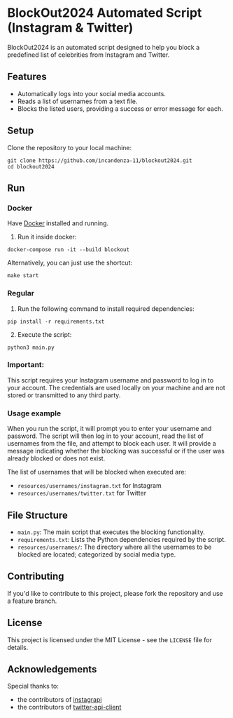 # BlockOut2024 Automated Script (Instagram & Twitter)

BlockOut2024 is an automated script designed to help you block a predefined list of celebrities from Instagram and Twitter.

## Features

- Automatically logs into your social media accounts.
- Reads a list of usernames from a text file.
- Blocks the listed users, providing a success or error message for each.

## Setup

Clone the repository to your local machine:

```shell
git clone https://github.com/incandenza-11/blockout2024.git
cd blockout2024
```

## Run

### Docker

Have [Docker](https://docs.docker.com/desktop/install/windows-install/) installed and running.

1. Run it inside docker:

```shell
docker-compose run -it --build blockout
```

Alternatively, you can just use the shortcut:

```shell
make start
```

### Regular

1. Run the following command to install required dependencies:

```shell
pip install -r requirements.txt
```

2. Execute the script:
```shell 
python3 main.py
```

### **Important**:
This script requires your Instagram username and password to log in to your account. The credentials are used locally on your machine and are not stored or transmitted to any third party.

### Usage example
When you run the script, it will prompt you to enter your username and password. 
The script will then log in to your account, read the list of usernames from the file, and attempt to block each user. 
It will provide a message indicating whether the blocking was successful or if the user was already blocked or does not exist.

The list of usernames that will be blocked when executed are:

- `resources/usernames/instagram.txt` for Instagram
- `resources/usernames/twitter.txt` for Twitter

## File Structure

- `main.py`: The main script that executes the blocking functionality.
- `requirements.txt`: Lists the Python dependencies required by the script.
- `resources/usernames/`: The directory where all the usernames to be blocked are located; categorized by social media type.

## Contributing

If you'd like to contribute to this project, please fork the repository and use a feature branch.

## License

This project is licensed under the MIT License - see the `LICENSE` file for details.

## Acknowledgements

Special thanks to:
* the contributors of [instagrapi](https://github.com/subzeroid/instagrapi)
* the contributors of [twitter-api-client](https://github.com/trevorhobenshield/twitter-api-client)
